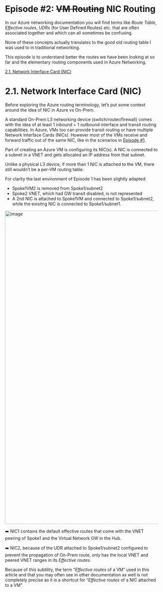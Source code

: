 # Episode #2: ~~VM Routing~~ NIC Routing

In our Azure networking documentation you will find terms like *Route Table*, *Effective routes*, *UDRs* (for User Defined Routes) etc. that are often associated together and which can all sometimes be confusing.

None of these concepts actually translates to the good old routing table I was used to in traditional networking. 

This episode is to understand better the routes we have been looking at so far and the elementary routing components used in Azure Networking.

[2.1. Network Interface Card (NIC)](xxx)

# 2.1.	Network Interface Card (NIC)
Before exploring the Azure routing terminology, let’s put some context around the idea of NIC in Azure vs On-Prem.

A standard On-Prem L3 networking device (switch/router/firewall) comes with the idea of at least 1 inbound + 1 outbound interface and transit routing capabilities. In Azure, VMs too can provide transit routing or have multiple Network Interface Cards (NICs). However most of the VMs receive and forward traffic out of the same NIC, like in the scenarios in [Episode #1](https://github.com/cynthiatreger/az-routing-guide-ep1-vnet-peering-and-virtual-network-gateways).

Part of creating an Azure VM is configuring its NIC(s). A NIC is connected to a subnet in a VNET and gets allocated an IP address from that subnet. 

Unlike a physical L3 device, if more than 1 NIC is attached to the VM, there still wouldn’t be a per-VM routing table. 

For clarity the last environment of Episode 1 has been slightly adapted:
- Spoke1VM2 is removed from Spoke1/subnet2
- Spoke2 VNET, which had GW transit disabled, is not represented
- A 2nd NIC is attached to Spoke1VM and connected to Spoke1/subnet2, while the exisitng NIC is connected to Spoke1/subnet1. 

<img width="1028" alt="image" src="https://user-images.githubusercontent.com/110976272/215286468-3fd3c83d-3459-4df7-b1a2-007053ef8004.png">

:arrow_right: NIC1 contains the default effective routes that come with the VNET peering of Spoke1 and the Virtual Network GW in the Hub.

:arrow_right:	NIC2, because of the UDR attached to Spoke1/subnet2 configured to prevent the propagation of On-Prem route, only has the local VNET and peered VNET ranges in its *Effective routes*.

Because of this subtility, the term “*Effective routes* of a VM” used in this article and that you may often see in other documentation as well is not completely precise as it is a shortcut for “*Effective routes* of a NIC attached to a VM”.

